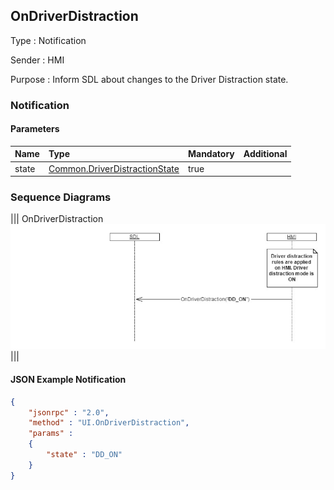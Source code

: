 ## OnDriverDistraction

Type
: Notification

Sender
: HMI

Purpose
: Inform SDL about changes to the Driver Distraction state.

### Notification

#### Parameters

|Name|Type|Mandatory|Additional|
|:---|:---|:--------|:---------|
|state|[Common.DriverDistractionState](../../Common/Enums/index.md#driverdistractionstate)|true||

### Sequence Diagrams
|||
OnDriverDistraction
![OnDriverDistraction](./assets/OnDriverDistraction.png)
|||

#### JSON Example Notification
```json
{
	"jsonrpc" : "2.0",
	"method" : "UI.OnDriverDistraction",
	"params" :
	{
		"state" : "DD_ON"
	}
}
```
